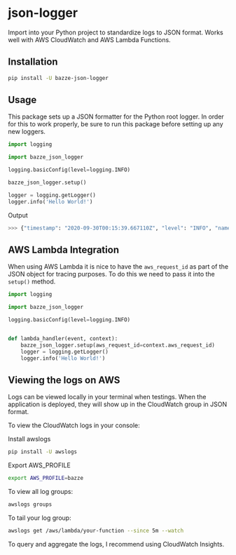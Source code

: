 # json-logger

Import into your Python project to standardize logs to JSON format.  Works well with AWS CloudWatch and AWS Lambda Functions.

## Installation

```bash
pip install -U bazze-json-logger
```

## Usage

This package sets up a JSON formatter for the Python root logger.  In order for this to work properly, be sure to run this package before setting up any new loggers.

```python
import logging

import bazze_json_logger

logging.basicConfig(level=logging.INFO)

bazze_json_logger.setup()

logger = logging.getLogger()
logger.info('Hello World!')
```

Output

```bash
>>> {"timestamp": "2020-09-30T00:15:39.667110Z", "level": "INFO", "name": "root", "message": "Hello World!", "schema_version": "0.0.2"}
```

## AWS Lambda Integration

When using AWS Lambda it is nice to have the `aws_request_id` as part of the JSON object for tracing purposes.  To do this we need to pass it into the `setup()` method.

```python
import logging

import bazze_json_logger

logging.basicConfig(level=logging.INFO)


def lambda_handler(event, context):
    bazze_json_logger.setup(aws_request_id=context.aws_request_id)
    logger = logging.getLogger()
    logger.info('Hello World!')
```


## Viewing the logs on AWS

Logs can be viewed locally in your terminal when testings.  When the application is deployed, they will show up in the CloudWatch group in JSON format.

To view the CloudWatch logs in your console:

Install awslogs

```bash
pip install -U awslogs
```

Export AWS_PROFILE

```bash
export AWS_PROFILE=bazze
```

To view all log groups:

```bash
awslogs groups
```

To tail your log group:

```bash
awslogs get /aws/lambda/your-function --since 5m --watch
```

To query and aggregate the logs, I recommend using CloudWatch Insights.
